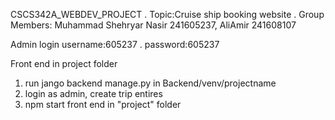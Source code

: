 CSCS342A_WEBDEV_PROJECT
.
Topic:Cruise ship booking website
.
Group Members: Muhammad Shehryar Nasir 241605237, AliAmir 241608107

Admin login
username:605237
.
password:605237

Front end in project folder
1. run jango backend manage.py in Backend/venv/projectname
2. login as admin, create trip entires
3. npm start front end in "project" folder
   
